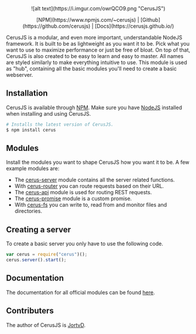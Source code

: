 <p align="center">
![alt text](https://i.imgur.com/owrQCO9.png "CerusJS")<br>
<p align="center">[NPM](https://www.npmjs.com/~cerusjs) | [Github](https://github.com/cerusjs) | [Docs](https://cerusjs.github.io/)</p>
</p>

CerusJS is a modular, and even more important, understandable NodeJS framework. It is built to be as lightweight as you want it to be. Pick what you want to use to maximize performance or just be free of bloat. On top of that, CerusJS is also created to be easy to learn and easy to master. All names are styled similarly to make everything intuitive to use. This module is used as "hub", containing all the basic modules you'll need to create a basic webserver.


## Installation
CerusJS is available through [NPM](https://www.npmjs.com). Make sure you have [NodeJS](https://nodejs.org/en/download/) installed when installing and using CerusJS.
```bash
# Installs the latest version of CerusJS.
$ npm install cerus
```


## Modules
Install the modules you want to shape CerusJS how you want it to be. A few example modules are:
- The [cerus-server](https://github.com/cerusjs/cerus-server) module contains all the server related functions.
- With [cerus-router](https://github.com/cerusjs/cerus-router) you can route requests based on their URL.
- The [cerus-api](https://github.com/cerusjs/cerus-api) module is used for routing REST requests.
- The [cerus-promise](https://github.com/cerusjs/cerus-promise) module is a custom promise.
- With [cerus-fs](https://github.com/cerusjs/cerus-fs) you can write to, read from and monitor files and directories.


## Creating a server
To create a basic server you only have to use the following code.
```javascript
var cerus = require("cerus")();
cerus.server().start();
```


## Documentation
The documentation for all official modules can be found [here](https://cerusjs.github.io/). 


## Contributers
The author of CerusJS is [JortvD](https://github.com/JortvD).